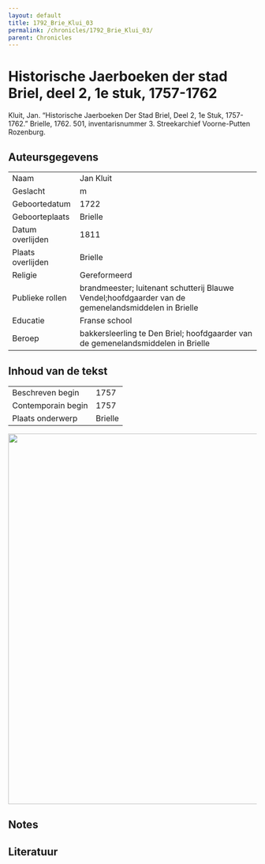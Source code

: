 ```yaml
---
layout: default
title: 1792_Brie_Klui_03
permalink: /chronicles/1792_Brie_Klui_03/
parent: Chronicles
--- 
```



# Historische Jaerboeken der stad Briel, deel 2, 1e stuk, 1757-1762 

Kluit, Jan. “Historische Jaerboeken Der Stad Briel, Deel 2, 1e Stuk, 1757-1762.” Brielle, 1762. 501, inventarisnummer 3. Streekarchief Voorne-Putten Rozenburg. 

## Auteursgegevens 

| | | 
| --------------- | --------------- | 
| Naam | Jan Kluit | 
| Geslacht | m | 
| Geboortedatum | 1722 | 
| Geboorteplaats | Brielle | 
| Datum overlijden | 1811 | 
| Plaats overlijden | Brielle | 
| Religie | Gereformeerd | 
| Publieke rollen | brandmeester; luitenant schutterij Blauwe Vendel;hoofdgaarder van de gemenelandsmiddelen in Brielle | 
| Educatie | Franse school | 
| Beroep | bakkersleerling te Den Briel; hoofdgaarder van de gemenelandsmiddelen in Brielle | 

## Inhoud van de tekst 

| | | 
| --------------- | --------------- | 
| Beschreven begin | 1757 | 
| Contemporain begin | 1757 | 
| Plaats onderwerp | Brielle | 

[<img src="..\..\barplots_chronicles\1792_Brie_Klui_03.jpg" width="750"/>](..\..\barplots_chronicles\1792_Brie_Klui_03.jpg) 

## Notes 

## Literatuur 

